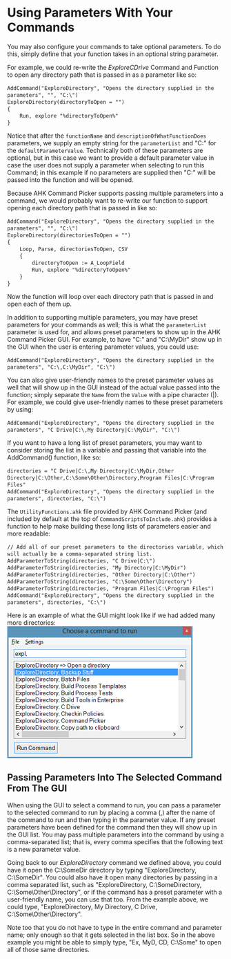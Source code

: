 # Using Parameters With Your Commands

You may also configure your commands to take optional parameters. To do this, simply define that your function takes in an optional string parameter.

For example, we could re-write the _ExploreCDrive_ Command and Function to open any directory path that is passed in as a parameter like so:

```AutoHotkey
AddCommand("ExploreDirectory", "Opens the directory supplied in the parameters", "", "C:\")
ExploreDirectory(directoryToOpen = "")
{
	Run, explore "%directoryToOpen%"
}
```

Notice that after the `functionName` and `descriptionOfWhatFunctionDoes` parameters, we supply an empty string for the `parameterList` and "C:\" for the `defaultParameterValue`. Technically both of these parameters are optional, but in this case we want to provide a default parameter value in case the user does not supply a parameter when selecting to run this Command; in this example if no parameters are supplied then "C:\" will be passed into the function and will be opened.

Because AHK Command Picker supports passing multiple parameters into a command, we would probably want to re-write our function to support opening each directory path that is passed in like so:

```AutoHotkey
AddCommand("ExploreDirectory", "Opens the directory supplied in the parameters", "", "C:\")
ExploreDirectory(directoriesToOpen = "")
{
	Loop, Parse, directoriesToOpen, CSV
	{
		directoryToOpen := A_LoopField
		Run, explore "%directoryToOpen%"
	}
}
```

Now the function will loop over each directory path that is passed in and open each of them up.

In addition to supporting multiple parameters, you may have preset parameters for your commands as well; this is what the `parameterList` parameter is used for, and allows preset parameters to show up in the AHK Command Picker GUI. For example, to have "C:\" and "C:\MyDir" show up in the GUI when the user is entering parameter values, you could use:

```AutoHotkey
AddCommand("ExploreDirectory", "Opens the directory supplied in the parameters", "C:\,C:\MyDir", "C:\")
```

You can also give user-friendly names to the preset parameter values as well that will show up in the GUI instead of the actual value passed into the function; simply separate the `Name` from the `Value` with a pipe character (|). For example, we could give user-friendly names to these preset parameters by using:

```AutoHotkey
AddCommand("ExploreDirectory", "Opens the directory supplied in the parameters", "C Drive|C:\,My Directory|C:\MyDir", "C:\")
```

If you want to have a long list of preset parameters, you may want to consider storing the list in a variable and passing that variable into the AddCommand() function, like so:

```AutoHotkey
directories = "C Drive|C:\,My Directory|C:\MyDir,Other Directory|C:\Other,C:\Some\Other\Directory,Program Files|C:\Program Files"
AddCommand("ExploreDirectory", "Opens the directory supplied in the parameters", directories, "C:\")
```

The `UtilityFunctions.ahk` file provided by AHK Command Picker (and included by default at the top of `CommandScriptsToInclude.ahk`) provides a function to help make building these long lists of parameters easier and more readable:

```AutoHotkey
// Add all of our preset parameters to the directories variable, which will actually be a comma-separated string list.
AddParameterToString(directories, "C Drive|C:\")
AddParameterToString(directories, "My Directory|C:\MyDir")
AddParameterToString(directories, "Other Directory|C:\Other")
AddParameterToString(directories, "C:\Some\Other\Directory")
AddParameterToString(directories, "Program Files|C:\Program Files")
AddCommand("ExploreDirectory", "Opens the directory supplied in the parameters", directories, "C:\")
```

Here is an example of what the GUI might look like if we had added many more directories:
![Using preset parameters][UsingPresetParametersImage]


## Passing Parameters Into The Selected Command From The GUI

When using the GUI to select a command to run, you can pass a parameter to the selected command to run by placing a comma (,) after the name of the command to run and then typing in the parameter value. If any preset parameters have been defined for the command then they will show up in the GUI list. You may pass multiple parameters into the command by using a comma-separated list; that is, every comma specifies that the following text is a new parameter value.

Going back to our _ExploreDirectory_ command we defined above, you could have it open the C:\SomeDir directory by typing "ExploreDirectory, C:\SomeDir". You could also have it open many directories by passing in a comma separated list, such as "ExploreDirectory, C:\SomeDirectory, C:\Some\Other\Directory", or if the command has a preset parameter with a user-friendly name, you can use that too. From the example above, we could type, "ExploreDirectory, My Directory, C Drive, C:\Some\Other\Directory".

Note too that you do not have to type in the entire command and parameter name; only enough so that it gets selected in the list box. So in the above example you might be able to simply type, "Ex, MyD, CD, C:\Some" to open all of those same directories.


<!-- Links -->
[UsingPresetParametersImage]: Images/UsingPresetParameters.png
